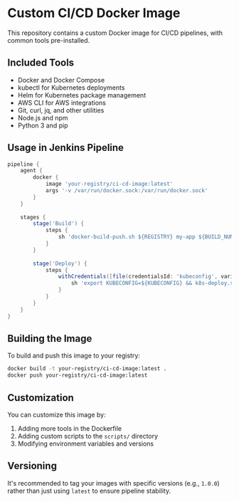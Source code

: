 # Custom CI/CD Docker Image

This repository contains a custom Docker image for CI/CD pipelines, with common tools pre-installed.

## Included Tools

- Docker and Docker Compose
- kubectl for Kubernetes deployments
- Helm for Kubernetes package management
- AWS CLI for AWS integrations
- Git, curl, jq, and other utilities
- Node.js and npm
- Python 3 and pip

## Usage in Jenkins Pipeline

```groovy
pipeline {
    agent {
        docker {
            image 'your-registry/ci-cd-image:latest'
            args '-v /var/run/docker.sock:/var/run/docker.sock'
        }
    }
    
    stages {
        stage('Build') {
            steps {
                sh 'docker-build-push.sh ${REGISTRY} my-app ${BUILD_NUMBER} ./Dockerfile .'
            }
        }
        
        stage('Deploy') {
            steps {
                withCredentials([file(credentialsId: 'kubeconfig', variable: 'KUBECONFIG')]) {
                    sh 'export KUBECONFIG=${KUBECONFIG} && k8s-deploy.sh default ./k8s'
                }
            }
        }
    }
}
```

## Building the Image

To build and push this image to your registry:

```bash
docker build -t your-registry/ci-cd-image:latest .
docker push your-registry/ci-cd-image:latest
```

## Customization

You can customize this image by:

1. Adding more tools in the Dockerfile
2. Adding custom scripts to the `scripts/` directory
3. Modifying environment variables and versions

## Versioning

It's recommended to tag your images with specific versions (e.g., `1.0.0`) rather than just using `latest` to ensure pipeline stability.
